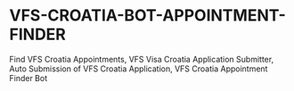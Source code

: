 # VFS-CROATIA-BOT-APPOINTMENT-FINDER
Find VFS Croatia Appointments, VFS Visa Croatia Application Submitter, Auto Submission of VFS Croatia Application, VFS Croatia Appointment Finder Bot
